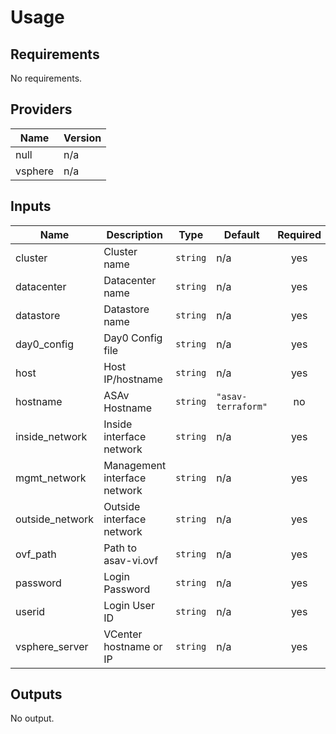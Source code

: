 # Usage
<!--- BEGIN_TF_DOCS --->
## Requirements

No requirements.

## Providers

| Name | Version |
|------|---------|
| null | n/a |
| vsphere | n/a |

## Inputs

| Name | Description | Type | Default | Required |
|------|-------------|------|---------|:--------:|
| cluster | Cluster name | `string` | n/a | yes |
| datacenter | Datacenter name | `string` | n/a | yes |
| datastore | Datastore name | `string` | n/a | yes |
| day0\_config | Day0 Config file | `string` | n/a | yes |
| host | Host IP/hostname | `string` | n/a | yes |
| hostname | ASAv Hostname | `string` | `"asav-terraform"` | no |
| inside\_network | Inside interface network | `string` | n/a | yes |
| mgmt\_network | Management interface network | `string` | n/a | yes |
| outside\_network | Outside interface network | `string` | n/a | yes |
| ovf\_path | Path to asav-vi.ovf | `string` | n/a | yes |
| password | Login Password | `string` | n/a | yes |
| userid | Login User ID | `string` | n/a | yes |
| vsphere\_server | VCenter hostname or IP | `string` | n/a | yes |

## Outputs

No output.

<!--- END_TF_DOCS --->
